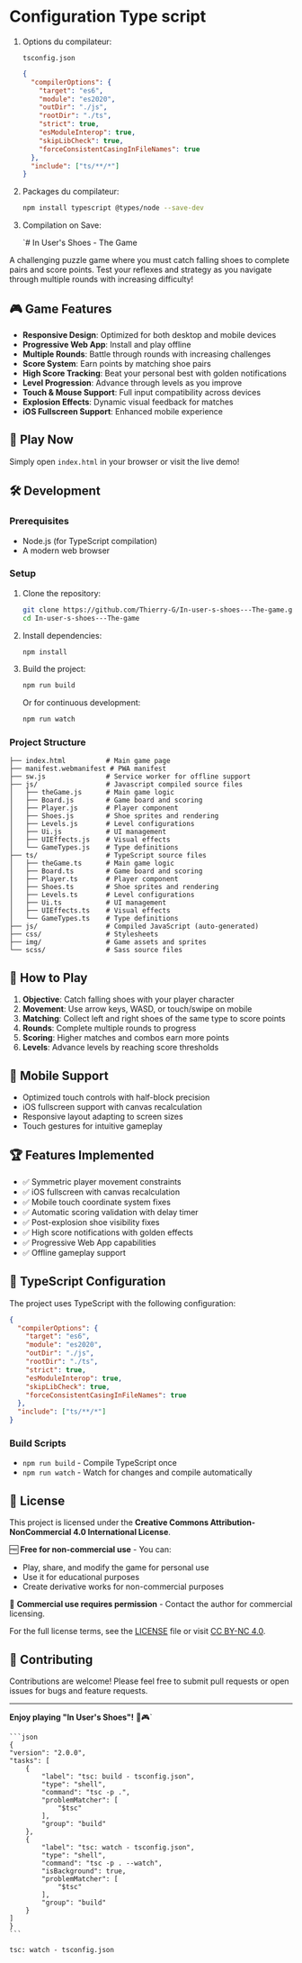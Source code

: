 # Configuration Type script

1. Options du compilateur:

    `tsconfig.json`
    
    ```json
    {
      "compilerOptions": {
        "target": "es6",
        "module": "es2020",
        "outDir": "./js",
        "rootDir": "./ts",
        "strict": true,
        "esModuleInterop": true,
        "skipLibCheck": true,
        "forceConsistentCasingInFileNames": true
      },
      "include": ["ts/**/*"]
    }
    ```

2. Packages du compilateur:

   ```bash
   npm install typescript @types/node --save-dev
   ```

3. Compilation on Save:
    
    `# In User's Shoes - The Game

A challenging puzzle game where you must catch falling shoes to complete pairs and score points. Test your reflexes and strategy as you navigate through multiple rounds with increasing difficulty!

## 🎮 Game Features

- **Responsive Design**: Optimized for both desktop and mobile devices
- **Progressive Web App**: Install and play offline
- **Multiple Rounds**: Battle through rounds with increasing challenges
- **Score System**: Earn points by matching shoe pairs
- **High Score Tracking**: Beat your personal best with golden notifications
- **Level Progression**: Advance through levels as you improve
- **Touch & Mouse Support**: Full input compatibility across devices
- **Explosion Effects**: Dynamic visual feedback for matches
- **iOS Fullscreen Support**: Enhanced mobile experience

## 🚀 Play Now

Simply open `index.html` in your browser or visit the live demo!

## 🛠️ Development

### Prerequisites

- Node.js (for TypeScript compilation)
- A modern web browser

### Setup

1. Clone the repository:
   ```bash
   git clone https://github.com/Thierry-G/In-user-s-shoes---The-game.git
   cd In-user-s-shoes---The-game
   ```

2. Install dependencies:
   ```bash
   npm install
   ```

3. Build the project:
   ```bash
   npm run build
   ```
   
   Or for continuous development:
   ```bash
   npm run watch
   ```

### Project Structure

```
├── index.html          # Main game page
├── manifest.webmanifest # PWA manifest
├── sw.js               # Service worker for offline support
├── js/                 # Javascript compiled source files
│   ├── theGame.js      # Main game logic
│   ├── Board.js        # Game board and scoring
│   ├── Player.js       # Player component
│   ├── Shoes.js        # Shoe sprites and rendering
│   ├── Levels.js       # Level configurations
│   ├── Ui.js           # UI management
│   ├── UIEffects.js    # Visual effects
│   └── GameTypes.js    # Type definitions
├── ts/                 # TypeScript source files
│   ├── theGame.ts      # Main game logic
│   ├── Board.ts        # Game board and scoring
│   ├── Player.ts       # Player component
│   ├── Shoes.ts        # Shoe sprites and rendering
│   ├── Levels.ts       # Level configurations
│   ├── Ui.ts           # UI management
│   ├── UIEffects.ts    # Visual effects
│   └── GameTypes.ts    # Type definitions
├── js/                 # Compiled JavaScript (auto-generated)
├── css/                # Stylesheets
├── img/                # Game assets and sprites
└── scss/               # Sass source files
```

## 🎯 How to Play

1. **Objective**: Catch falling shoes with your player character
2. **Movement**: Use arrow keys, WASD, or touch/swipe on mobile
3. **Matching**: Collect left and right shoes of the same type to score points
4. **Rounds**: Complete multiple rounds to progress
5. **Scoring**: Higher matches and combos earn more points
6. **Levels**: Advance levels by reaching score thresholds

## 📱 Mobile Support

- Optimized touch controls with half-block precision
- iOS fullscreen support with canvas recalculation
- Responsive layout adapting to screen sizes
- Touch gestures for intuitive gameplay

## 🏆 Features Implemented

- ✅ Symmetric player movement constraints
- ✅ iOS fullscreen with canvas recalculation  
- ✅ Mobile touch coordinate system fixes
- ✅ Automatic scoring validation with delay timer
- ✅ Post-explosion shoe visibility fixes
- ✅ High score notifications with golden effects
- ✅ Progressive Web App capabilities
- ✅ Offline gameplay support

## 🔧 TypeScript Configuration

The project uses TypeScript with the following configuration:

```json
{
  "compilerOptions": {
    "target": "es6",
    "module": "es2020", 
    "outDir": "./js",
    "rootDir": "./ts",
    "strict": true,
    "esModuleInterop": true,
    "skipLibCheck": true,
    "forceConsistentCasingInFileNames": true
  },
  "include": ["ts/**/*"]
}
```

### Build Scripts

- `npm run build` - Compile TypeScript once
- `npm run watch` - Watch for changes and compile automatically

## 📝 License

This project is licensed under the **Creative Commons Attribution-NonCommercial 4.0 International License**.

🆓 **Free for non-commercial use** - You can:
- Play, share, and modify the game for personal use
- Use it for educational purposes
- Create derivative works for non-commercial purposes

💼 **Commercial use requires permission** - Contact the author for commercial licensing.

For the full license terms, see the [LICENSE](LICENSE) file or visit [CC BY-NC 4.0](https://creativecommons.org/licenses/by-nc/4.0/).

## 🤝 Contributing

Contributions are welcome! Please feel free to submit pull requests or open issues for bugs and feature requests.

---

**Enjoy playing "In User's Shoes"!** 👟🎮`

    ```json
    {
	"version": "2.0.0",
	"tasks": [
		{
			"label": "tsc: build - tsconfig.json",
			"type": "shell",
			"command": "tsc -p .",
			"problemMatcher": [
				"$tsc"
			],
			"group": "build"
		},
		{
			"label": "tsc: watch - tsconfig.json",
			"type": "shell",
			"command": "tsc -p . --watch",
			"isBackground": true,
			"problemMatcher": [
				"$tsc"
			],
			"group": "build"
		}
	]
    }
    ```




 `tsc: watch - tsconfig.json`